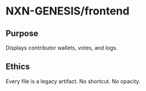 # NXN-GENESIS/frontend

## Purpose
Displays contributor wallets, votes, and logs.

## Ethics
Every file is a legacy artifact. No shortcut. No opacity.
